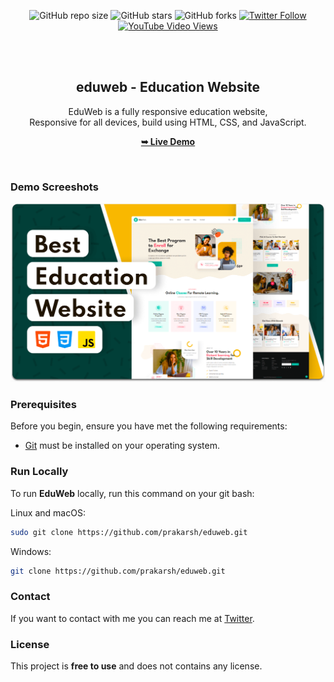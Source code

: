 <div align="center">
  
  ![GitHub repo size](https://img.shields.io/github/repo-size/prakarsh/eduweb)
  ![GitHub stars](https://img.shields.io/github/stars/prakarsh/eduweb?style=social)
  ![GitHub forks](https://img.shields.io/github/forks/prakarsh/eduweb?style=social)
[![Twitter Follow](https://img.shields.io/twitter/follow/prakarsh_?style=social)](https://twitter.com/intent/follow?screen_name=prakarsh_)
  [![YouTube Video Views](https://img.shields.io/youtube/views/x26bQPxcFX4?style=social)](https://youtu.be/x26bQPxcFX4)

  <br />
  <br />

  <h2 align="center">eduweb - Education Website</h2>

  EduWeb is a fully responsive education website, <br />Responsive for all devices, build using HTML, CSS, and JavaScript.

  <a href="https://prakarsh.github.io/eduweb/"><strong>➥ Live Demo</strong></a>

</div>

<br />

### Demo Screeshots

![EduWeb Desktop Demo](./readme-images/desktop.png "Desktop Demo")

### Prerequisites

Before you begin, ensure you have met the following requirements:

* [Git](https://git-scm.com/downloads "Download Git") must be installed on your operating system.

### Run Locally

To run **EduWeb** locally, run this command on your git bash:

Linux and macOS:

```bash
sudo git clone https://github.com/prakarsh/eduweb.git
```

Windows:

```bash
git clone https://github.com/prakarsh/eduweb.git
```

### Contact

If you want to contact with me you can reach me at [Twitter](https://www.twitter.com/prakarsh).

### License

This project is **free to use** and does not contains any license.
